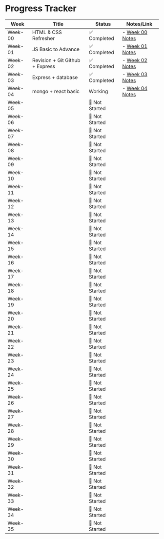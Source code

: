 # Progress Tracker

| Week | Title                  | Status       | Notes/Link |
|------|------------------------|--------------|------------|
| Week-00 | HTML & CSS Refresher | ✅ Completed | - [Week 00 Notes](./Week-00/README.md) |
| Week-01 | JS Basic to Advance  | ✅ Completed |- [Week 01 Notes](./Week-01/) |
| Week-02 | Revision + Git Github + Express  | ✅ Completed |- [Week 02 Notes](./Week-02/) |
| Week-03 |  Express + database  | ✅ Completed |- [Week 03 Notes](./Week-03/) |
| Week-04 |  mongo + react basic  | Working |- [Week 04 Notes](./Week-04/) |
| Week-05 |  | 🔲 Not Started |  |
| Week-06 |  | 🔲 Not Started |  |
| Week-07 |  | 🔲 Not Started |  |
| Week-08 |  | 🔲 Not Started |  |
| Week-09 |  | 🔲 Not Started |  |
| Week-10 |  | 🔲 Not Started |  |
| Week-11 |  | 🔲 Not Started |  |
| Week-12 |  | 🔲 Not Started |  |
| Week-13 |  | 🔲 Not Started |  |
| Week-14 |  | 🔲 Not Started |  |
| Week-15 |  | 🔲 Not Started |  |
| Week-16 |  | 🔲 Not Started |  |
| Week-17 |  | 🔲 Not Started |  |
| Week-18 |  | 🔲 Not Started |  |
| Week-19 |  | 🔲 Not Started |  |
| Week-20 |  | 🔲 Not Started |  |
| Week-21 |  | 🔲 Not Started |  |
| Week-22 |  | 🔲 Not Started |  |
| Week-23 |  | 🔲 Not Started |  |
| Week-24 |  | 🔲 Not Started |  |
| Week-25 |  | 🔲 Not Started |  |
| Week-26 |  | 🔲 Not Started |  |
| Week-27 |  | 🔲 Not Started |  |
| Week-28 |  | 🔲 Not Started |  |
| Week-29 |  | 🔲 Not Started |  |
| Week-30 |  | 🔲 Not Started |  |
| Week-31 |  | 🔲 Not Started |  |
| Week-32 |  | 🔲 Not Started |  |
| Week-33 |  | 🔲 Not Started |  |
| Week-34 |  | 🔲 Not Started |  |
| Week-35 |  | 🔲 Not Started |  |
